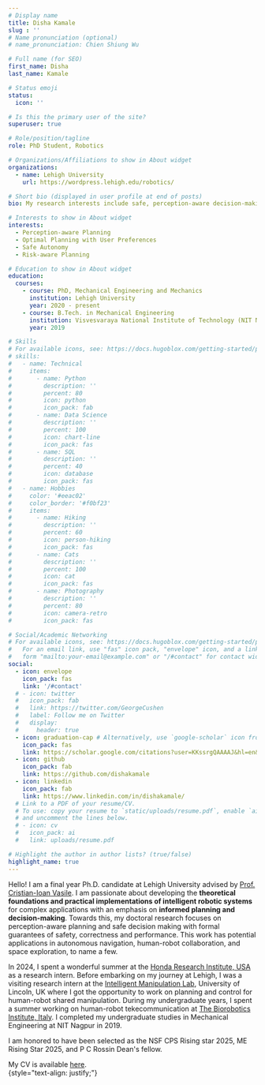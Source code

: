 ```yaml
---
# Display name
title: Disha Kamale
slug : ''
# Name pronunciation (optional)
# name_pronunciation: Chien Shiung Wu

# Full name (for SEO)
first_name: Disha
last_name: Kamale

# Status emoji
status:
  icon: ''

# Is this the primary user of the site?
superuser: true

# Role/position/tagline
role: PhD Student, Robotics

# Organizations/Affiliations to show in About widget
organizations:
  - name: Lehigh University
    url: https://wordpress.lehigh.edu/robotics/

# Short bio (displayed in user profile at end of posts)
bio: My research interests include safe, perception-aware decision-making and planning with user preferences. 

# Interests to show in About widget
interests:
  - Perception-aware Planning
  - Optimal Planning with User Preferences
  - Safe Autonomy
  - Risk-aware Planning

# Education to show in About widget
education:
  courses:
    - course: PhD, Mechanical Engineering and Mechanics
      institution: Lehigh University
      year: 2020 - present
    - course: B.Tech. in Mechanical Engineering
      institution: Visvesvaraya National Institute of Technology (NIT Nagpur), India
      year: 2019

# Skills
# For available icons, see: https://docs.hugoblox.com/getting-started/page-builder/#icons
# skills:
#   - name: Technical
#     items:
#       - name: Python
#         description: ''
#         percent: 80
#         icon: python
#         icon_pack: fab
#       - name: Data Science
#         description: ''
#         percent: 100
#         icon: chart-line
#         icon_pack: fas
#       - name: SQL
#         description: ''
#         percent: 40
#         icon: database
#         icon_pack: fas
#   - name: Hobbies
#     color: '#eeac02'
#     color_border: '#f0bf23'
#     items:
#       - name: Hiking
#         description: ''
#         percent: 60
#         icon: person-hiking
#         icon_pack: fas
#       - name: Cats
#         description: ''
#         percent: 100
#         icon: cat
#         icon_pack: fas
#       - name: Photography
#         description: ''
#         percent: 80
#         icon: camera-retro
#         icon_pack: fas

# Social/Academic Networking
# For available icons, see: https://docs.hugoblox.com/getting-started/page-builder/#icons
#   For an email link, use "fas" icon pack, "envelope" icon, and a link in the
#   form "mailto:your-email@example.com" or "/#contact" for contact widget.
social:
  - icon: envelope
    icon_pack: fas
    link: '/#contact'
  # - icon: twitter
  #   icon_pack: fab
  #   link: https://twitter.com/GeorgeCushen
  #   label: Follow me on Twitter
  #   display:
  #     header: true
  - icon: graduation-cap # Alternatively, use `google-scholar` icon from `ai` icon pack
    icon_pack: fas
    link: https://scholar.google.com/citations?user=KKssrgQAAAAJ&hl=en&authuser=2
  - icon: github
    icon_pack: fab
    link: https://github.com/dishakamale
  - icon: linkedin
    icon_pack: fab
    link: https://www.linkedin.com/in/dishakamale/
  # Link to a PDF of your resume/CV.
  # To use: copy your resume to `static/uploads/resume.pdf`, enable `ai` icons in `params.yaml`,
  # and uncomment the lines below.
  # - icon: cv
  #   icon_pack: ai
  #   link: uploads/resume.pdf

# Highlight the author in author lists? (true/false)
highlight_name: true
---
```


Hello! I am a final year Ph.D. candidate at Lehigh University advised by [Prof. Cristian-Ioan Vasile](https://engineering.lehigh.edu/faculty/cristian-ioan-vasile). I am passionate about developing the **theoretical foundations and practical implementations of intelligent robotic systems** for complex applications with an emphasis on **informed planning and decision-making**. Towards this, my doctoral research focuses on perception-aware planning and safe decision making with formal guarantees of safety, correctness and performance. This work has potential applications in autonomous navigation, human-robot collaboration, and space exploration, to name a few.

In 2024, I spent a wonderful summer at the [Honda Research Institute, USA](https://usa.honda-ri.com/) as a research intern. Before embarking on my journey at Lehigh, I was a visiting research intern at the [Intelligent Manipulation Lab](https://intmanlab.com/index.html), University of Lincoln, UK where I got the opportunity to work on planning and control for human-robot shared manipulation. During my undergraduate years, I spent a summer working on human-robot tekecommunication at [The Biorobotics Institute, Italy](https://www.santannapisa.it/en/research-themes-biorobotics-institute). I completed my undergraduate studies in Mechanical Engineering at NIT Nagpur in 2019. 

I am honored to have been selected as the NSF CPS Rising star 2025, ME Rising Star 2025, and P C Rossin Dean's fellow. 

My CV is available [here](https://dishakamale.github.io/robotics/uploads/resume.pdf).  
{style="text-align: justify;"}
